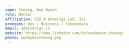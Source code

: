 ```yaml
---
name: Cheong, Woo Hyeon
role: Mentor
affiliation: CEO @ Atomrigs Lab, Inc
pronouns: dev / Business / Tokenomics
email: a@atomrigs.io
website: https://www.linkedin.com/in/woohyeon-cheong/
photo: woohyeoncheong.png
---
```

